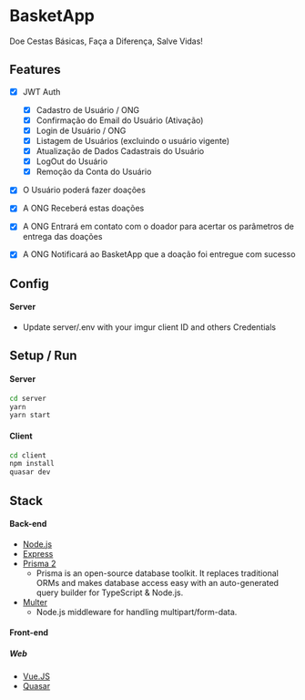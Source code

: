 # BasketApp

Doe Cestas Básicas, Faça a Diferença, Salve Vidas!

## Features

* [x] JWT Auth
  * [x] Cadastro de Usuário / ONG
  * [x] Confirmação do Email do Usuário (Ativação) 
  * [x] Login de Usuário / ONG
  * [x] Listagem de Usuários (excluindo o usuário vigente)
  * [x] Atualização de Dados Cadastrais do Usuário
  * [x] LogOut do Usuário
  * [x] Remoção da Conta do Usuário

* [x] O Usuário poderá fazer doações

* [x] A ONG Receberá estas doações

* [x] A ONG Entrará em contato com o doador para acertar os parâmetros de entrega das doações

* [x] A ONG Notificará ao BasketApp que a doação foi entregue com sucesso

## Config

#### Server
* Update server/.env with your imgur client ID and others Credentials

## Setup / Run

#### Server

```sh
cd server
yarn
yarn start
```

#### Client

```sh
cd client
npm install
quasar dev
```

## Stack

#### Back-end
* [Node.js](https://nodejs.org/en/)
* [Express](http://expressjs.com/)
* [Prisma 2](https://www.prisma.io/)
  * Prisma is an open-source database toolkit. It replaces traditional ORMs and makes database access easy with an auto-generated query builder for TypeScript & Node.js.
* [Multer](https://github.com/expressjs/multer)
  * Node.js middleware for handling multipart/form-data.

#### Front-end


##### Web

* [Vue.JS](https://vuejs.org/)
* [Quasar](https://quasar.dev/)
